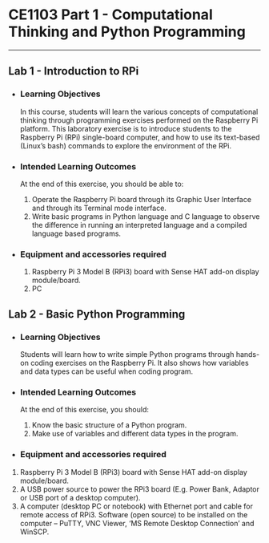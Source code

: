 # **CE1103 Part 1 - Computational Thinking and Python Programming**
---

## **Lab 1 - Introduction to RPi**

* ### Learning Objectives
   In this course, students will learn the various concepts of computational thinking
through programming exercises performed on the Raspberry Pi platform. This
laboratory exercise is to introduce students to the Raspberry Pi (RPi) single-board
computer, and how to use its text-based (Linux’s bash) commands to explore the
environment of the RPi.


* ### Intended Learning Outcomes
   At the end of this exercise, you should be able to:

   1. Operate the Raspberry Pi board through its Graphic User Interface and through its
   Terminal mode interface.
   2. Write basic programs in Python language and C language to observe the difference
   in running an interpreted language and a compiled language based programs.


* ### Equipment and accessories required
   1. Raspberry Pi 3 Model B (RPi3) board with Sense HAT add-on display module/board.
   2. PC


## **Lab 2 - Basic Python Programming**

* ### Learning Objectives
   Students will learn how to write simple Python programs through hands-on coding exercises on the Raspberry Pi. It also shows how variables and data types can be useful when coding program.


* ### Intended Learning Outcomes
   At the end of this exercise, you should:
   1. Know the basic structure of a Python program.
   2. Make use of variables and different data types in the program.


* ### Equipment and accessories required
1. Raspberry Pi 3 Model B (RPi3) board with Sense HAT add-on display module/board.
2. A USB power source to power the RPi3 board (E.g. Power Bank, Adaptor or USB port of a desktop computer).
3. A computer (desktop PC or notebook) with Ethernet port and cable for remote access of RPi3. Software (open source) to be installed on the computer – PuTTY, VNC Viewer, ‘MS Remote Desktop Connection’ and WinSCP.